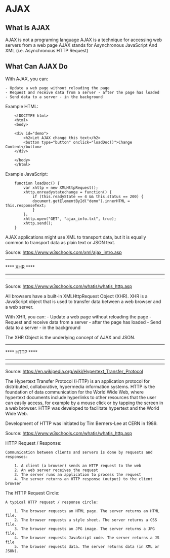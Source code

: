 
# AJAX

## What Is AJAX

AJAX is not a programing language
AJAX is a technique for accessing web servers from a web page
AJAX stands for Asynchronous JavaScript And XML (i.e. Asynchronous HTTP Request)

## What Can AJAX Do

With AJAX, you can:

    - Update a web page without reloading the page
    - Request and receive data from a server - after the page has loaded
    - Send data to a server - in the background
    
Example HTML:

        <!DOCTYPE html>
        <html>
        <body>

        <div id="demo">
            <h2>Let AJAX change this text</h2>
            <button type="button" onclick="loadDoc()">Change Content</button>
        </div>

        </body>
        </html> 


Example JavaScript:

        function loadDoc() {
            var xhttp = new XMLHttpRequest();
            xhttp.onreadystatechange = function() {
                if (this.readyState == 4 && this.status == 200) {
                document.getElementById("demo").innerHTML = this.responseText;
                }
            };
            xhttp.open("GET", "ajax_info.txt", true);
            xhttp.send();
        }


AJAX applications might use XML to transport data, but it is equally common to transport data as plain text or JSON text.


Source: https://www.w3schools.com/xml/ajax_intro.asp 

*****************************************************************************
****                            XHR                                     ****
*****************************************************************************
*****************************************************************************

Source: https://www.w3schools.com/whatis/whatis_http.asp 


All browsers have a built-in XMLHttpRequest Object (XHR). XHR is a JavaScript object that is used to transfer data between a web browser and a web server.


With XHR, you can:
    - Update a web page without reloading the page
    - Request and receive data from a server - after the page has loaded
    - Send data to a server - in the background


The XHR Object is the underlying concept of AJAX and JSON.


*****************************************************************************
****                            HTTP                                     ****
*****************************************************************************
*****************************************************************************

Source: https://en.wikipedia.org/wiki/Hypertext_Transfer_Protocol 


The Hypertext Transfer Protocol (HTTP) is an application protocol for distributed, collaborative, hypermedia information systems. HTTP is the foundation of data communication for the World Wide Web, where hypertext documents include hyperlinks to other resources that the user can easily access, for example by a mouse click or by tapping the screen in a web browser. HTTP was developed to facilitate hypertext and the World Wide Web.


Development of HTTP was initiated by Tim Berners-Lee at CERN in 1989. 


Source: https://www.w3schools.com/whatis/whatis_http.asp 


HTTP Request / Response:

    Communication between clients and servers is done by requests and responses:

        1. A client (a browser) sends an HTTP request to the web
        2. An web server receives the request
        3. The server runs an application to process the request
        4. The server returns an HTTP response (output) to the client browser


The HTTP Request Circle:

    A typical HTTP request / response circle:

        1. The browser requests an HTML page. The server returns an HTML file.
        2. The browser requests a style sheet. The server returns a CSS file.
        3. The browser requests an JPG image. The server returns a JPG file.
        4. The browser requests JavaScript code. The server returns a JS file
        5. The browser requests data. The server returns data (in XML or JSON).

